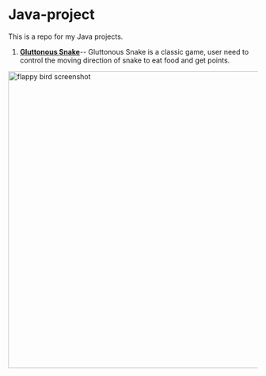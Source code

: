 # Java-project
This is a repo for my Java projects.

1. **[Gluttonous Snake](https://github.com/JackieMJQ/Python-projects/blob/main/Flappy_birds/flappy_bird.py)**--
Gluttonous Snake is a classic game, user need to control the moving direction of snake to eat food and get points.
<img src='https://github.com/JackieMJQ/Java-project/assets/97369797/04403a07-b6bf-4be9-8f4b-9437644aac3b' width='600' alt='flappy bird screenshot'/>
